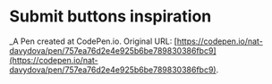 # Submit buttons inspiration
 _A Pen created at CodePen.io. Original URL: [https://codepen.io/nat-davydova/pen/757ea76d2e4e925b6be789830386fbc9](https://codepen.io/nat-davydova/pen/757ea76d2e4e925b6be789830386fbc9).

 